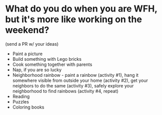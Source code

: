 # What do you do when you are WFH, but it's more like working on the weekend?

(send a PR w/ your ideas)

* Paint a picture
* Build something with Lego bricks
* Cook something together with parents
* Nap, if you are so lucky
* Neighborhood rainbow - paint a rainbow (activity #1), hang it somewhere visible from outside your home (activity #2), get your neighbors to do the same (activity #3), safely explore your neighborhood to find rainbows (activity #4, repeat)
* Reading
* Puzzles
* Coloring books
